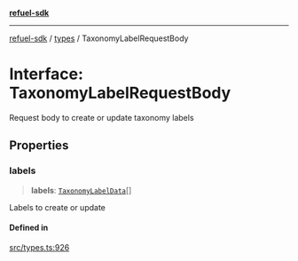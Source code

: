 [**refuel-sdk**](../../README.md)

***

[refuel-sdk](../../modules.md) / [types](../README.md) / TaxonomyLabelRequestBody

# Interface: TaxonomyLabelRequestBody

Request body to create or update taxonomy labels

## Properties

### labels

> **labels**: [`TaxonomyLabelData`](TaxonomyLabelData.md)[]

Labels to create or update

#### Defined in

[src/types.ts:926](https://github.com/refuel-ai/refuel-sdk/blob/61d30041216a525535e2edabde48af0f00ec66c9/src/types.ts#L926)
